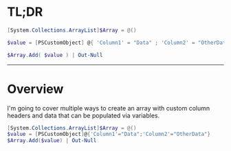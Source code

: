 # TL;DR

```Powershell
[System.Collections.ArrayList]$Array = @()

$value = [PSCustomObject] @{ 'Column1' = "Data" ; 'Column2' = "OtherData" }

$Array.Add( $value ) | Out-Null
```

---

# Overview

I'm going to cover multiple ways to create an array with custom column headers and data that can be populated via variables.


```Powershell
[System.Collections.ArrayList]$Array = @()
$value = [PSCustomObject]@{'Column1'="Data";'Column2'="OtherData"}
$Array.Add($value) | Out-Null
```
